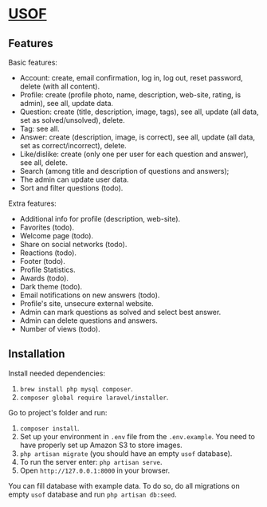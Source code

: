 # [USOF](http://usof.vchkhr.com/)

## Features
Basic features:
- Account: create, email confirmation, log in, log out, reset password, delete (with all content).
- Profile: create (profile photo, name, description, web-site, rating, is admin), see all, update data.
- Question: create (title, description, image, tags), see all, update (all data, set as solved/unsolved), delete.
- Tag: see all.
- Answer: create (description, image, is correct), see all, update (all data, set as correct/incorrect), delete.
- Like/dislike: create (only one per user for each question and answer), see all, delete.
- Search (among title and description of questions and answers);
- The admin can update user data.
- Sort and filter questions (todo).

Extra features:
- Additional info for profile (description, web-site).
- Favorites (todo).
- Welcome page (todo).
- Share on social networks (todo).
- Reactions (todo).
- Footer (todo).
- Profile Statistics.
- Awards (todo).
- Dark theme (todo).
- Email notifications on new answers (todo).
- Profile's site, unsecure external website.
- Admin can mark questions as solved and select best answer.
- Admin can delete questions and answers.
- Number of views (todo).


## Installation
Install needed dependencies:
1. `brew install php mysql composer`.
2. `composer global require laravel/installer`.

Go to project's folder and run:
1. `composer install`.
2. Set up your environment in `.env` file from the `.env.example`. You need to have properly set up Amazon S3 to store images.
3. `php artisan migrate` (you should have an empty `usof` database).
4. To run the server enter: `php artisan serve`.
5. Open `http://127.0.0.1:8000` in your browser.

You can fill database with example data. To do so, do all migrations on empty `usof` database and run `php artisan db:seed`.
